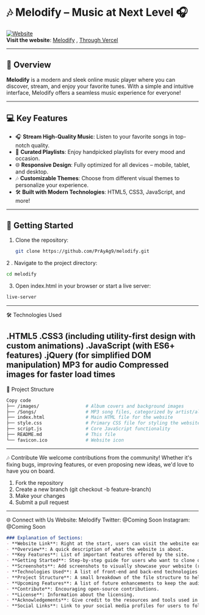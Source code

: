 # 🎶 **Melodify – Music at Next Level** 🎧

[![Website](https://www.linkedin.com/in/prayag-thakur/)](https://melodify-stream-unlimited-music-leo8u9sgb-prayag9s-projects.vercel.app)  
**Visit the website**: [Melodify](https://prayag9.github.io/MELODIFY_Stream_Unlimited_Music/) , [Through Vercel ](https://melodify-stream-unlimited-music-leo8u9sgb-prayag9s-projects.vercel.app)

---

## 🎤 **Overview**

**Melodify** is a modern and sleek online music player where you can discover, stream, and enjoy your favorite tunes. With a simple and intuitive interface, Melodify offers a seamless music experience for everyone!

---

## 💻 **Key Features**

- 🎧 **Stream High-Quality Music**: Listen to your favorite songs in top-notch quality.
- 🎵 **Curated Playlists**: Enjoy handpicked playlists for every mood and occasion.
- 🌐 **Responsive Design**: Fully optimized for all devices – mobile, tablet, and desktop.
- 🎶 **Customizable Themes**: Choose from different visual themes to personalize your experience.
- 🛠️ **Built with Modern Technologies**: HTML5, CSS3, JavaScript, and more!

---

## 🚀 **Getting Started**

1. Clone the repository:
   ```bash
   git clone https://github.com/PrAyAg9/melodify.git
   ```
2 . Navigate to the project directory:
```bash
cd melodify
```
3. Open index.html in your browser or start a live server:
```bash
live-server
```
---
🛠️ Technologies Used

.HTML5
.CSS3 (including utility-first design with custom animations)
.JavaScript (with ES6+ features)
.jQuery (for simplified DOM manipulation)
MP3 for audio
Compressed images for faster load times
---

📂 Project Structure
```bash
Copy code
├── /images/                 # Album covers and background images
├── /Songs/                  # MP3 song files, categorized by artist/album
├── index.html               # Main HTML file for the website
├── style.css                # Primary CSS file for styling the website
├── script.js                # Core JavaScript functionality
├── README.md                # This file
└── favicon.ico              # Website icon
```

---
🎶 Contribute
We welcome contributions from the community! Whether it's fixing bugs, improving features, or even proposing new ideas, we'd love to have you on board.

1) Fork the repository
2) Create a new branch (git checkout -b feature-branch)
3) Make your changes
4) Submit a pull request

---

🌐 Connect with Us
Website: Melodify
Twitter: @Coming Soon
Instagram: @Coming Soon
```markdown
### Explanation of Sections:
- **Website Link**: Right at the start, users can visit the website easily.
- **Overview**: A quick description of what the website is about.
- **Key Features**: List of important features offered by the site.
- **Getting Started**: Step-by-step guide for users who want to clone or run the project locally.
- **Screenshots**: Add screenshots to visually showcase your website (replace with actual image URLs).
- **Technologies Used**: A list of front-end and back-end technologies used.
- **Project Structure**: A small breakdown of the file structure to help contributors understand the layout.
- **Upcoming Features**: A list of future enhancements to keep the audience excited.
- **Contribute**: Encouraging open-source contributions.
- **License**: Information about the licensing.
- **Acknowledgements**: Give credit to the resources and tools used in the project.
- **Social Links**: Link to your social media profiles for users to follow updates.

```
